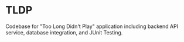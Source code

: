# TLDP
Codebase for "Too Long Didn't Play" application including backend API service, database integration, and JUnit Testing.
